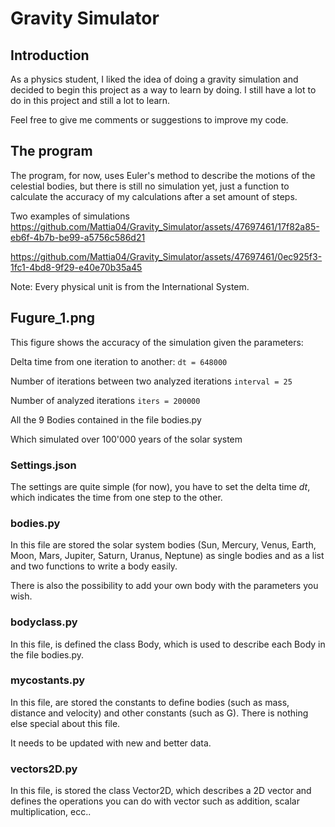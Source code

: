 # Gravity Simulator

## Introduction

As a physics student, I liked the idea of doing a gravity simulation and decided to begin this project as a way to learn by doing. I still have a lot to do in this project and still a lot to learn.

Feel free to give me comments or suggestions to improve my code.

## The program

The program, for now, uses Euler's method to describe the motions of the celestial bodies, but there is still no simulation yet, just a function to calculate the accuracy of my calculations after a set amount of steps.

Two examples of simulations
https://github.com/Mattia04/Gravity_Simulator/assets/47697461/17f82a85-eb6f-4b7b-be99-a5756c586d21



https://github.com/Mattia04/Gravity_Simulator/assets/47697461/0ec925f3-1fc1-4bd8-9f29-e40e70b35a45


Note:
Every physical unit is from the International System.

## Fugure_1.png

This figure shows the accuracy of the simulation given the parameters:

Delta time from one iteration to another:
```dt = 648000```

Number of iterations between two analyzed iterations
```interval = 25```

Number of analyzed iterations
```iters = 200000```

All the 9 Bodies contained in the file bodies.py

Which simulated over 100'000 years of the solar system

### Settings.json

The settings are quite simple (for now), you have to set the
delta time $dt$, which indicates the time from one step to the other.

### bodies.py

In this file are stored the solar system bodies (Sun, Mercury, Venus, Earth, Moon, Mars, Jupiter, Saturn, Uranus, Neptune) as single bodies and as a list and two functions to write a body easily.

There is also the possibility to add your own body with the parameters you wish.

### bodyclass.py

In this file, is defined the class Body, which is used to describe each Body in the file bodies.py.

### mycostants.py

In this file, are stored the constants to define bodies (such as mass, distance and velocity) and other constants (such as G). There is nothing else special about this file.

It needs to be updated with new and better data.

### vectors2D.py

In this file, is stored the class Vector2D, which describes a 2D vector and defines the operations you can do with vector such as addition, scalar multiplication, ecc..
